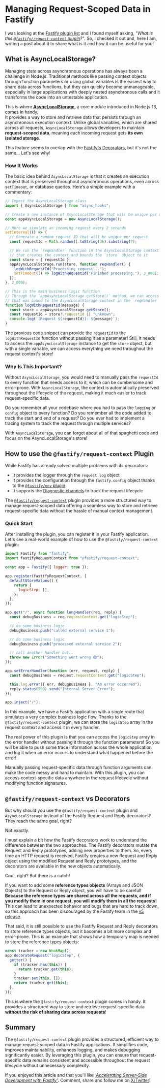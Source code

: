 # Managing Request-Scoped Data in Fastify

I was looking at the [Fastify plugin list](https://eomm.notion.site/7a064537ee794af698684df68e215b54?v=4034009f43bd4d599a31701c4246d9fa&pvs=4)
and I found myself asking, _"What is this [`@fastify/request-context` plugin](https://github.com/fastify/fastify-request-context)?"_.
So, I checked it out and, here I am, writing a post about it to share what is it and how it can be useful for you!

## What is AsyncLocalStorage?

Managing state across asynchronous operations has always been a challenge in Node.js.
Traditional methods like passing context objects through function parameters or using global variables is the
easiest way to share data across functions, but they can quickly become unmanageable, especially in large applications with deeply nested asynchronous calls and it transforms the code into an untestable application.

This is where [**AsyncLocalStorage**](https://nodejs.org/api/async_context.html#class-asynclocalstorage), a core module introduced in Node.js 13, comes in handy.  
It provides a way to store and retrieve data that persists through an asynchronous execution context.
Unlike global variables, which are shared across all requests, `AsyncLocalStorage` allows developers to maintain **request-scoped data**, meaning each incoming request gets **its own isolated storage**.

This feature seems to overlap with the [Fastify's Decorators](https://fastify.dev/docs/latest/Reference/Decorators/),
but it's not the same... Let's see why!

### How It Works

The basic idea behind `AsyncLocalStorage` is that it creates an execution context that is preserved throughout asynchronous operations, even across `setTimeout`, or database queries. Here’s a simple example with a commentary:

```javascript
// Import the AsyncLocalStorage class
import { AsyncLocalStorage } from "async_hooks";

// Create a new instance of AsyncLocalStorage that will be unique per application
const appAsyncLocalStorage = new AsyncLocalStorage();

// Here we simulate an incoming request every 2 seconds
setInterval(() => {
  // Generate a random request ID that will be unique per request
  const requestId = Math.random().toString(36).substring(7);

  // We run the `reqHandler` function in the AsyncLocalStorage context
  // that creates the context and bounds the `store` object to it
  const store = { requestId };
  appAsyncLocalStorage.run(store, function reqHandler() {
    logWithRequestId("Processing request...");
    setTimeout(() => logWithRequestId("Finished processing."), 3_000);
  });
}, 2_000);

// This is the main business logic function
// Through the `appAsyncLocalStorage.getStore()` method, we can access the `store` object
// that was bound to the AsyncLocalStorage context in the `reqHandler` function
function logWithRequestId(message) {
  const store = appAsyncLocalStorage.getStore();
  const requestId = store?.requestId || "unknown";
  console.log(`[Request ${requestId}]: ${message}`);
}
```

The previous code snippet can provide the `requestId` to the `logWithRequestId` function
without passing it as a parameter!
Still, it needs to access the `appAsyncLocalStorage` instance to get the `store` object,
but with a single variable, we can access everything we need throughout the request context's store!

### Why Is This Important?

Without `AsyncLocalStorage`, you would need to manually pass the `requestId` to every function that needs access to it,
which can be cumbersome and error-prone.
With `AsyncLocalStorage`, the context is automatically preserved throughout the lifecycle of the request,
making it much easier to track request-specific data.

Do you remember all your codebase where you had to pass the `logging` or `config` object to every function?
Do you remember all the code added to track the start and end of a request?
Do you ever had to implement a tracing system to track the request through multiple services?

With `AsyncLocalStorage`, you can forget about all of that spaghetti code and focus on the AsyncLocalStorage's store!

## How to use the `@fastify/request-context` Plugin

While Fastify has already solved multiple problems with its decorators:

- It provides the logger through the `request.log` object
- It provides the configuration through the `fastify.config` object thanks to the [`@fastify/env` plugin](https://github.com/fastify/fastify-env)
- It supports the [Diagnostic channels](https://fastify.dev/docs/latest/Reference/Hooks/#diagnostics-channel-hooks) to track the request lifecycle

The [`@fastify/request-context`](https://github.com/fastify/fastify-request-context) plugin provides a more structured way to manage request-scoped data
offering a seamless way to store and retrieve request-specific data without the hassle of manual context management.

### Quick Start

After installing the plugin, you can register it in your Fastify application.
Let's see a real-world example of how to use the `@fastify/request-context` plugin:

```javascript
import Fastify from "fastify";
import fastifyRequestContext from "@fastify/request-context";

const app = Fastify({ logger: true });

app.register(fastifyRequestContext, {
  defaultStoreValues() {
    return {
      logicStep: [],
    };
  },
});

app.get("/", async function longHandler(req, reply) {
  const debugBusiness = req.requestContext.get("logicStep");

  // do some business logic
  debugBusiness.push("called external service 1");

  // do some business logic
  debugBusiness.push("processed external service 2");

  // call another handler but..
  throw new Error("Something went wrong 😱");
});

app.setErrorHandler(function (err, request, reply) {
  const debugBusiness = request.requestContext.get("logicStep");

  this.log.error({ err, debugBusiness }, "An error occurred");
  reply.status(500).send("Internal Server Error");
});

app.inject("/");
```

In this example, we have a Fastify application with a single route that simulates a very complex business logic flow.
Thanks to the `@fastify/request-context` plugin, we can store the `logicStep` array in the request context and access it in every handler.

The real power of this plugin is that you can access the `logicStep` array in the error handler
without passing it through the function parameters! So you will be able to push some trace information
across the whole application and log it when an error occurs to understand what happened before the error!

Manually passing request-specific data through function arguments can make the code messy and hard to maintain.
With this plugin, you can access context-specific data anywhere in the request lifecycle without modifying function signatures.

## `@fastify/request-context` vs Decorators

But why should you use the `@fastify/request-context` plugin and `AsyncLocalStorage` instead of the Fastify Request and Reply decorators?
They reach the same goal, right?

Not exactly.

I must explain a bit how the Fastify decorators work to understand the difference between the two approaches.
The Fastify decorators mutate the Request and Reply prototypes, adding new properties to them.
So, every time an HTTP request is received, Fastify creates a new Request and Reply object using
the modified Request and Reply prototypes, and the decorators are available in the new objects automatically.

Cool, right? But there is a catch!

If you want to add some **reference types objects** (Arrays and JSON Objects) to the Request or Reply object,
you will have to be careful!
**Because the reference types are shared across all the requests, and if you modify them in one request, you will modify them in all the requests!**
This can lead to unexpected behavior and bugs that are hard to track down, so this approach has been
discouraged by the Fastify team in the [v5 release](https://fastify.dev/docs/latest/Guides/Migration-Guide-V5/#removed-support-from-reference-types-in-decorators).

That said, it is still possible to use the Fastify Request and Reply decorators to store reference types objects,
but it bacomes a bit more complex and error-prone. This is an example that shows how a temporary map is needed to store the reference types objects:

```javascript
const tracker = new WeakMap();
app.decorateRequest("logicStep", {
  getter() {
    if (tracker.has(this)) {
      return tracker.get(this);
    }
    tracker.set(this, []);
    return tracker.get(this);
  },
});
```

This is where the `@fastify/request-context` plugin comes in handy.
It provides a structured way to store and retrieve request-specific data **without the risk of sharing data across requests**!

## Summary

The `@fastify/request-context` plugin provides a structured, efficient way to manage request-scoped data in Fastify applications.
It simplifies code, improves maintainability, enhances logging, and makes debugging significantly easier.
By leveraging this plugin, you can ensure that request-specific data remains consistent and accessible
throughout the request lifecycle without unnecessary complexity.

If you enjoyed this article and that you’ll like [_'Accelerating Server-Side Development with Fastify'_](https://backend.cafe/the-fastify-book-is-out).
Comment, share and follow me on [X/Twitter](https://twitter.com/ManuEomm)!
